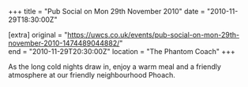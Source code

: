 +++
title = "Pub Social on Mon 29th November 2010"
date = "2010-11-29T18:30:00Z"

[extra]
original = "https://uwcs.co.uk/events/pub-social-on-mon-29th-november-2010-1474489044882/"    
end = "2010-11-29T20:30:00Z"
location = "The Phantom Coach"
+++

As the long cold nights draw in, enjoy a warm meal and a friendly atmosphere at our friendly neighbourhood Phoach.

